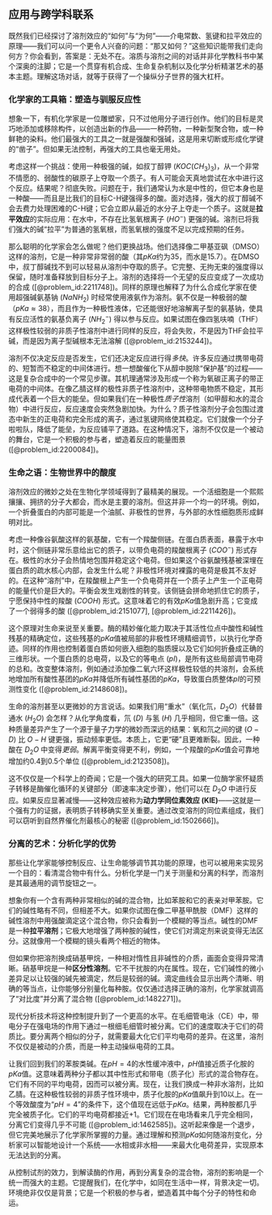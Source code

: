## 应用与跨学科联系

既然我们已经探讨了溶剂效应的“如何”与“为何”——介电常数、氢键和拉平效应的原理——我们可以问一个更令人兴奋的问题：“那又如何？”这些知识能带我们走向何方？你会看到，答案是：无处不在。溶质与溶剂之间的对话并非化学教科书中某个深奥的注脚；它是一个贯穿有机合成、生命复杂机制以及化学分析精湛艺术的基本主题。理解这场对话，就等于获得了一个操纵分子世界的强大杠杆。

### 化学家的工具箱：塑造与驯服反应性

想象一下，有机化学家是一位雕塑家，只不过他用分子进行创作。他们的目标是灵巧地添加或移除构件，以创造出新的作品——一种药物，一种新型聚合物，或一种鲜艳的染料。他们最强大的工具之一就是强酸和强碱，这是用来切断或形成化学键的“凿子”。但如果无法控制，再强大的工具也毫无用处。

考虑这样一个挑战：使用一种极强的碱，如叔丁醇钾 ($KOC(CH_3)_3$)，从一个非常不情愿的、弱酸性的碳原子上夺取一个质子。有人可能会天真地尝试在水中进行这个反应。结果呢？彻底失败。问题在于，我们通常认为水是中性的，但它本身也是一种酸——而且是比我们的目标C-H键强得多的酸。面对选择，强大的叔丁醇碱不会去费力处理困难的C-H键；它会立即从最近的水分子上夺走一个质子。这就是**拉平效应**的实际应用：在水中，不存在比氢氧根离子 ($HO^−$) 更强的碱。溶剂已将我们强大的碱“拉平”为普通的氢氧根，而氢氧根的强度不足以完成预期的任务。

那么聪明的化学家会怎么做呢？他们更换战场。他们选择像二甲基亚砜（DMSO）这样的溶剂，它是一种非常非常弱的酸（其$pKa$约为35，而水是15.7）。在DMSO中，叔丁醇碱找不到可以轻易从溶剂中夺取的质子。它完整、无拘无束的强度得以保留，随时准备释放到目标分子上。溶剂的选择将一个无望的反应变成了一次成功的合成 ([@problem_id:2211748])。同样的原理也解释了为什么合成化学家在使用超强碱氨基钠 ($NaNH_2$) 时经常使用液氨作为溶剂。氨不仅是一种极弱的酸（$pKa \approx 38$），而且作为一种极性液体，它还能很好地溶解离子型的氨基钠，使具有反应活性的氨基负离子 ($NH_2^−$) 得以参与反应。如果试图在像四氢呋喃（THF）这样极性较弱的非质子性溶剂中进行同样的反应，将会失败，不是因为THF会拉平碱，而是因为离子型碱根本无法溶解 ([@problem_id:2153244])。

溶剂不仅决定反应是否发生，它们还决定反应进行得*多快*。许多反应通过携带电荷的、短暂而不稳定的中间体进行。想一想酸催化下从醇中脱除“保护基”的过程——这是复杂合成中的一个常见步骤。其机理通常涉及形成一个称为氧碳正离子的带正电荷的中间体。在像乙腈这样的极性非质子性溶剂中，这种带电物质不稳定，其形成代表着一个巨大的能垒。但如果我们在一种极性*质子性*溶剂（如甲醇和水的混合物）中进行反应，反应速度会突然急剧加快。为什么？质子性溶剂分子会包围过渡态中新生的正电荷和完全形成的离子，通过氢键网络使其稳定。它们就像一个分子啦啦队，降低了能垒，为反应铺平了道路。在这种情况下，溶剂不仅仅是一个被动的舞台，它是一个积极的参与者，塑造着反应的能量图景 ([@problem_id:2200084])。

### 生命之语：生物世界中的酸度

溶剂效应的微妙之处在生物化学领域得到了最精美的展现。一个活细胞是一个熙熙攘攘、拥挤的分子大都会，而水是主要的溶剂。但这并非一个均一的环境。例如，一个折叠蛋白的内部可能是一个油腻、非极性的世界，与外部的水性细胞质形成鲜明对比。

考虑一种像谷氨酸这样的氨基酸，它有一个羧酸侧链。在蛋白质表面，暴露于水中时，这个侧链非常乐意给出它的质子，以带负电荷的羧酸根离子 ($COO^−$) 形式存在。极性的水分子会热情地包围并稳定这个电荷。但如果这个谷氨酸残基被深埋在蛋白质的疏水核心内部，会发生什么呢？非极性环境对裸露的电荷是极其不友好的。在这种“溶剂”中，在羧酸根上产生一个负电荷并在一个质子上产生一个正电荷的能量代价是巨大的。平衡会发生戏剧性的转变。该侧链会拼命地抓住它的质子，宁愿保持中性的羧酸 ($COOH$) 形式。这意味着它的有效$pKa$值急剧升高；它变成了一个弱得多的酸 ([@problem_id:2151077], [@problem_id:2211426])。

这个原理对生命来说至关重要。酶的精妙催化能力取决于其活性位点中酸性和碱性残基的精确定位，这些残基的$pKa$值被局部的非极性环境精细调节，以执行化学奇迹。同样的作用也控制着蛋白质如何嵌入细胞的脂质膜以及它们如何折叠成正确的三维形状。一个蛋白质的总电荷，以及它的等电点 ($pI$)，是所有这些局部调节电荷的总和。改变整体溶剂，例如通过添加像二氧六环这样极性较低的共溶剂，会系统地增加所有酸性基团的$pKa$并降低所有碱性基团的$pKa$，导致蛋白质整体$pI$的可预测性变化 ([@problem_id:2148608])。

生命的溶剂甚至以更微妙的方言说话。如果我们用“重水”（氧化氘，$D_2O$）代替普通水 ($H_2O$) 会怎样？从化学角度看，氘 ($D$) 与氢 ($H$) 几乎相同，但它重一倍。这种质量差异产生了一个源于量子力学的微妙而深远的结果：氧和氘之间的键 ($O-D$) 比 $O-H$ 键更强，振动频率更低。本质上，它更“硬”且更难断裂。因此，一种酸在 $D_2O$ 中变得*更弱*。解离平衡变得更不利，例如，一个羧酸的$pKa$值会可靠地增加约0.4到0.5个单位 ([@problem_id:2123508])。

这不仅仅是一个科学上的奇闻；它是一个强大的研究工具。如果一位酶学家怀疑质子转移是酶催化循环的关键部分（即速率决定步骤），他们可以在 $D_2O$ 中进行反应。如果反应显著减慢——这种效应被称为**动力学同位素效应 (KIE)**——这就是一个强有力的证据，表明质子转移确实至关重要。通过改变溶剂的同位素组成，我们可以窃听到自然界催化剂最核心的秘密 ([@problem_id:1502666])。

### 分离的艺术：分析化学的优势

那些让化学家能够控制反应、让生命能够调节其功能的原理，也可以被用来实现另一个目的：看清混合物中有什么。分析化学是一门关于测量和分离的科学，而溶剂是其最通用的调节旋钮之一。

想象你有一个含有两种非常相似的碱的混合物，比如苯胺和它的表亲对甲苯胺。它们的碱性略有不同，但相差不大。如果你试图在像二甲基甲酰胺（DMF）这样的碱性溶剂中用强酸滴定这个混合物，你只会看到一个模糊的等当点。碱性的DMF是一种**拉平溶剂**；它极大地增强了两种胺的碱性，使它们对滴定剂来说变得无法区分。这就像用一个模糊的镜头看两个相近的物体。

但如果你把溶剂换成硝基甲烷，一种相对惰性且非碱性的介质，画面会变得异常清晰。硝基甲烷是一种**区分性溶剂**。它不干扰胺的内在属性。现在，它们碱性的微小差异足以让较强的碱先被滴定，然后是较弱的碱。滴定曲线会显示出两个清晰、明确的等当点，让你能够分别量化每种胺。仅仅通过选择正确的溶剂，化学家就调高了“对比度”并分离了混合物 ([@problem_id:1482271])。

现代分析技术将这种控制提升到了一个更高的水平。在毛细管电泳（CE）中，带电分子在强电场的作用下通过一根细毛细管时被分离。它们的速度取决于它们的荷质比。要分离两个相似的分子，就需要最大化它们平均电荷的差异。在这里，溶剂不仅仅是被动的介质，而是一种主动操纵电荷的工具。

让我们回到我们的苯胺类碱。在$pH=4$的水性缓冲液中，$pH$值接近质子化胺的$pKa$值。这意味着两种分子都以其中性形式和带电（质子化）形式的混合物存在。它们有不同的平均电荷，因而可以被分离。现在，让我们换成一种非水溶剂，比如乙腈。在这种极性较弱的非质子性环境中，质子化胺的$pKa$值飙升到10以上。在一个等效酸度为“$pH=4$”的条件下，这个值现在远低于$pKa$。结果，两种胺都几乎完全被质子化。它们的平均电荷都接近+1。它们现在在电场看来几乎完全相同，分离它们变得几乎不可能 ([@problem_id:1462585])。这听起来像是一个退步，但它完美地展示了化学家所掌握的力量。通过理解和预测$pKa$如何随溶剂变化，分析家可以智能地设计一个系统——水相或非水相——来最大化电荷差异，实现原本无法达到的分离。

从控制试剂的效力，到解读酶的作用，再到分离复杂的混合物，溶剂的影响是一个统一而强大的主题。它提醒我们，在化学中，如同在生活中一样，背景决定一切。环境绝非仅仅是背景；它是一个积极的参与者，塑造着其中每个分子的特性和命运。